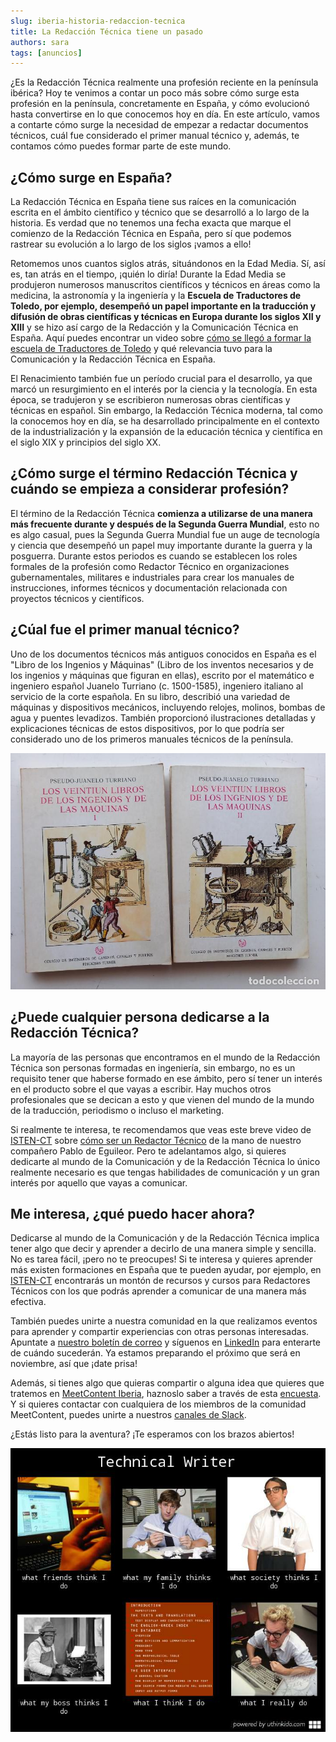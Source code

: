 ```yaml
---
slug: iberia-historia-redaccion-tecnica
title: La Redacción Técnica tiene un pasado
authors: sara
tags: [anuncios]
---
```

¿Es la Redacción Técnica realmente una profesión reciente en la península ibérica? Hoy te venimos a contar un poco más sobre cómo surge esta profesión en la península, concretamente en España, y cómo evolucionó hasta convertirse en lo que conocemos hoy en día. En este artículo, vamos a contarte cómo surge la necesidad de empezar a redactar documentos técnicos, cuál fue considerado el primer manual técnico y, además, te contamos cómo puedes formar parte de este mundo.

## ¿Cómo surge en España?

La Redacción Técnica en España tiene sus raíces en la comunicación escrita en el ámbito científico y técnico que se desarrolló a lo largo de la historia. Es verdad que no tenemos una fecha exacta que marque el comienzo de la Redacción Técnica en España, pero sí que podemos rastrear su evolución a lo largo de los siglos ¡vamos a ello! 

Retomemos unos cuantos siglos atrás, situándonos en la Edad Media. Sí, así es, tan atrás en el tiempo, ¡quién lo diría! Durante la Edad Media se produjeron numerosos manuscritos científicos y técnicos en áreas como la medicina, la astronomía y la ingeniería y la **Escuela de Traductores de Toledo, por ejemplo, desempeñó un papel importante en la traducción y difusión de obras científicas y técnicas en Europa durante los siglos XII y XIII** y se hizo así cargo de la Redacción y la Comunicación Técnica en España. Aquí puedes encontrar un video sobre [cómo se llegó a formar la escuela de Traductores de Toledo](https://www.youtube.com/watch?v=4NRT1RUyfsA) y qué relevancia tuvo para la Comunicación y la Redacción Técnica en España.

El Renacimiento también fue un período crucial para el desarrollo, ya que marcó un resurgimiento en el interés por la ciencia y la tecnología. En esta época, se tradujeron y se escribieron numerosas obras científicas y técnicas en español. Sin embargo, la Redacción Técnica moderna, tal como la conocemos hoy en día, se ha desarrollado principalmente en el contexto de la industrialización y la expansión de la educación técnica y científica en el siglo XIX y principios del siglo XX.

## ¿Cómo surge el término Redacción Técnica y cuándo se empieza a considerar profesión?

El término de la Redacción Técnica **comienza a utilizarse de una manera más frecuente durante y después de la Segunda Guerra Mundial**, esto no es algo casual, pues la Segunda Guerra Mundial fue un auge de tecnología y ciencia que desempeñó un papel muy importante durante la guerra y la posguerra. Durante estos periodos es cuando se establecen los roles formales de la profesión como Redactor Técnico en organizaciones gubernamentales, militares e industriales para crear los manuales de instrucciones, informes técnicos y documentación relacionada con proyectos técnicos y científicos. 

## ¿Cúal fue el primer manual técnico?

Uno de los documentos técnicos más antiguos conocidos en España es el "Libro de los Ingenios y Máquinas" (Libro de los inventos necesarios y de los ingenios y máquinas que figuran en ellas), escrito por el matemático e ingeniero español Juanelo Turriano (c. 1500-1585), ingeniero italiano al servicio de la corte española. En su libro, describió una variedad de máquinas y dispositivos mecánicos, incluyendo relojes, molinos, bombas de agua y puentes levadizos. También proporcionó ilustraciones detalladas y explicaciones técnicas de estos dispositivos, por lo que podría ser considerado uno de los primeros manuales técnicos de la península.

![iberia-historia-redaccion-tecnica-libro](static/img/iberia-historia-redaccion-tecnica-libro.jpg)

## ¿Puede cualquier persona dedicarse a la Redacción Técnica?

La mayoría de las personas que encontramos en el mundo de la Redacción Técnica son personas formadas en ingeniería, sin embargo, no es un requisito tener que haberse formado en ese ámbito, pero sí tener un interés en el producto sobre el que vayas a escribir. Hay muchos otros profesionales que se decican a esto y que vienen del mundo de la mundo de la traducción, periodismo o incluso el marketing.

Si realmente te interesa, te recomendamos que veas este breve video de [ISTEN-CT](https://isten-ct.com/) sobre [cómo ser un Redactor Técnico](https://www.youtube.com/watch?v=7sIRQjt_tcU) de la mano de nuestro compañero Pablo de Eguileor. Pero te adelantamos algo, si quieres dedicarte al mundo de la Comunicación y de la Redacción Técnica lo único realmente necesario es que tengas habilidades de comunicación y un gran interés por aquello que vayas a comunicar.

## Me interesa, ¿qué puedo hacer ahora?

Dedicarse al mundo de la Comunicación y de la Redacción Técnica implica tener algo que decir y aprender a decirlo de una manera simple y sencilla. No es tarea fácil, ¡pero no te preocupes! Si te interesa y quieres aprender más existen formaciones en España que te pueden ayudar, por ejemplo, en [ISTEN-CT](https://isten-ct.com/) encontrarás un montón de recursos y cursos para Redactores Técnicos con los que podrás aprender a comunicar de una manera más efectiva. 

También puedes unirte a nuestra comunidad en la que realizamos eventos para aprender y compartir experiencias con otras personas interesadas. Apuntate a [nuestro boletín de correo](https://meetcontent.github.io/iberia#newsletter-title) y síguenos en [LinkedIn](https://www.linkedin.com/company/100016156/) para enterarte de cuándo sucederán. Ya estamos preparando el próximo que será en noviembre, así que ¡date prisa!

Además, si tienes algo que quieras compartir o alguna idea que quieres que tratemos en [MeetContent Iberia](https://meetcontent.github.io/), haznoslo saber a través de esta [encuesta](https://us12.list-manage.com/survey?u=e3bb0652e72dbb8d536b7086d&id=df49e7e208&attribution=false).
Y si quieres contactar con cualquiera de los miembros de la comunidad MeetContent, puedes unirte a nuestros [canales de Slack](https://join.slack.com/t/meetcontent/shared_invite/zt-25fwtg7g4-nphKJKAb1CwCZmSS9rJlWQ).

¿Estás listo para la aventura? ¡Te esperamos con los brazos abiertos!

![iberia-historia-redaccion-tecnica](static/img/iberia-historia-redaccion-tecnica.jpg)
